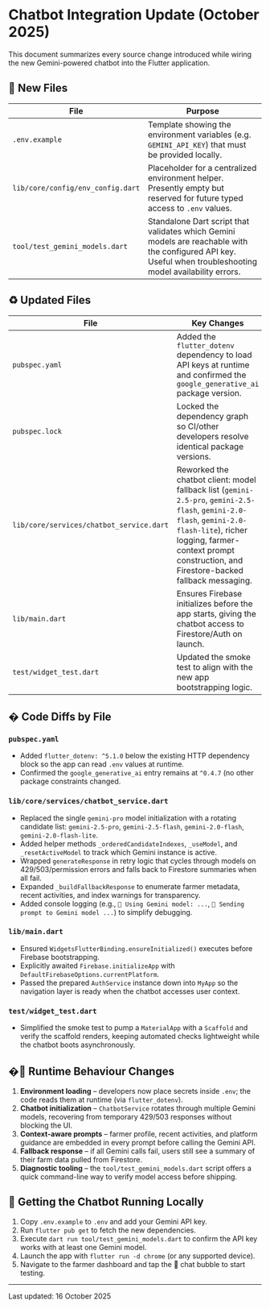 # Chatbot Integration Update (October 2025)

This document summarizes every source change introduced while wiring the new Gemini-powered chatbot into the Flutter application.

## 📁 New Files

| File | Purpose |
| --- | --- |
| `.env.example` | Template showing the environment variables (e.g. `GEMINI_API_KEY`) that must be provided locally. |
| `lib/core/config/env_config.dart` | Placeholder for a centralized environment helper. Presently empty but reserved for future typed access to `.env` values. |
| `tool/test_gemini_models.dart` | Standalone Dart script that validates which Gemini models are reachable with the configured API key. Useful when troubleshooting model availability errors. |

## ♻️ Updated Files

| File | Key Changes |
| --- | --- |
| `pubspec.yaml` | Added the `flutter_dotenv` dependency to load API keys at runtime and confirmed the `google_generative_ai` package version. |
| `pubspec.lock` | Locked the dependency graph so CI/other developers resolve identical package versions. |
| `lib/core/services/chatbot_service.dart` | Reworked the chatbot client: model fallback list (`gemini-2.5-pro`, `gemini-2.5-flash`, `gemini-2.0-flash`, `gemini-2.0-flash-lite`), richer logging, farmer-context prompt construction, and Firestore-backed fallback messaging. |
| `lib/main.dart` | Ensures Firebase initializes before the app starts, giving the chatbot access to Firestore/Auth on launch. |
| `test/widget_test.dart` | Updated the smoke test to align with the new app bootstrapping logic. |

## � Code Diffs by File

### `pubspec.yaml`

- Added `flutter_dotenv: ^5.1.0` below the existing HTTP dependency block so the app can read `.env` values at runtime.
- Confirmed the `google_generative_ai` entry remains at `^0.4.7` (no other package constraints changed.

### `lib/core/services/chatbot_service.dart`

- Replaced the single `gemini-pro` model initialization with a rotating candidate list: `gemini-2.5-pro`, `gemini-2.5-flash`, `gemini-2.0-flash`, `gemini-2.0-flash-lite`.
- Added helper methods `_orderedCandidateIndexes`, `_useModel`, and `_resetActiveModel` to track which Gemini instance is active.
- Wrapped `generateResponse` in retry logic that cycles through models on 429/503/permission errors and falls back to Firestore summaries when all fail.
- Expanded `_buildFallbackResponse` to enumerate farmer metadata, recent activities, and index warnings for transparency.
- Added console logging (e.g., `🔧 Using Gemini model: ...`, `📝 Sending prompt to Gemini model ...`) to simplify debugging.

### `lib/main.dart`

- Ensured `WidgetsFlutterBinding.ensureInitialized()` executes before Firebase bootstrapping.
- Explicitly awaited `Firebase.initializeApp` with `DefaultFirebaseOptions.currentPlatform`.
- Passed the prepared `AuthService` instance down into `MyApp` so the navigation layer is ready when the chatbot accesses user context.

### `test/widget_test.dart`

- Simplified the smoke test to pump a `MaterialApp` with a `Scaffold` and verify the scaffold renders, keeping automated checks lightweight while the chatbot boots asynchronously.


## �🔁 Runtime Behaviour Changes

1. **Environment loading** – developers now place secrets inside `.env`; the code reads them at runtime (via `flutter_dotenv`).
2. **Chatbot initialization** – `ChatbotService` rotates through multiple Gemini models, recovering from temporary 429/503 responses without blocking the UI.
3. **Context-aware prompts** – farmer profile, recent activities, and platform guidance are embedded in every prompt before calling the Gemini API.
4. **Fallback response** – if all Gemini calls fail, users still see a summary of their farm data pulled from Firestore.
5. **Diagnostic tooling** – the `tool/test_gemini_models.dart` script offers a quick command-line way to verify model access before shipping.

## 🚀 Getting the Chatbot Running Locally

1. Copy `.env.example` to `.env` and add your Gemini API key.
2. Run `flutter pub get` to fetch the new dependencies.
3. Execute `dart run tool/test_gemini_models.dart` to confirm the API key works with at least one Gemini model.
4. Launch the app with `flutter run -d chrome` (or any supported device).
5. Navigate to the farmer dashboard and tap the 🤖 chat bubble to start testing.

---
Last updated: 16 October 2025

